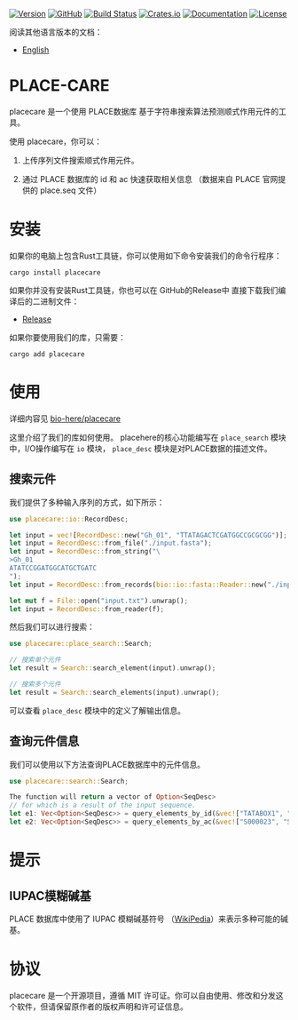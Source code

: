 [![Version](https://img.shields.io/badge/version-0.1.3-green.svg)]()
[![GitHub](https://img.shields.io/badge/github-bio--here%2Fplacecare-blue.svg)](https://github.com/bio-here/placecare)
[![Build Status](https://travis-ci.org/bio-here/placecare.svg?branch=master)](https://travis-ci.org/bio-here/placecare)
[![Crates.io](https://img.shields.io/crates/v/placecare.svg)](https://crates.io/crates/placecare)
[![Documentation](https://docs.rs/placecare/badge.svg)](https://docs.rs/placecare)
[![License](https://img.shields.io/crates/l/MIT.svg)]()

阅读其他语言版本的文档：
- [English](README.md)

# PLACE-CARE

placecare 是一个使用 PLACE数据库 基于字符串搜索算法预测顺式作用元件的工具。

使用 placecare，你可以：

1. 上传序列文件搜索顺式作用元件。

2. 通过 PLACE 数据库的 id 和 ac 快速获取相关信息
（数据来自 PLACE 官网提供的 place.seq 文件）


# 安装

如果你的电脑上包含Rust工具链，你可以使用如下命令安装我们的命令行程序：

```shell
cargo install placecare
```

如果你并没有安装Rust工具链，你也可以在 GitHub的Release中 直接下载我们编译后的二进制文件：
- [Release](https://bio-here.github.io/placecare/release)


如果你要使用我们的库，只需要：
```shell
cargo add placecare

```

# 使用

详细内容见 [bio-here/placecare](https://bio-here.github.io/placecare)

这里介绍了我们的库如何使用。
placehere的核心功能编写在 `place_search` 模块中，I/O操作编写在 `io` 模块，
`place_desc` 模块是对PLACE数据的描述文件。

## 搜索元件

我们提供了多种输入序列的方式，如下所示：
```rust
use placecare::io::RecordDesc;

let input = vec![RecordDesc::new("Gh_01", "TTATAGACTCGATGGCCGCGCGG")];
let input = RecordDesc::from_file("./input.fasta");
let input = RecordDesc::from_string("\
>Gh_01
ATATCCGGATGGCATGCTGATC
");
let input = RecordDesc::from_records(bio::io::fasta::Reader::new("./input.fasta"));

let mut f = File::open("input.txt").unwrap();
let input = RecordDesc::from_reader(f);
```

然后我们可以进行搜索：
```rust
use placecare::place_search::Search;

// 搜索单个元件
let result = Search::search_element(input).unwrap();

// 搜索多个元件
let result = Search::search_elements(input).unwrap();
```

可以查看 `place_desc` 模块中的定义了解输出信息。

## 查询元件信息

我们可以使用以下方法查询PLACE数据库中的元件信息。
```rust
use placecare::search::Search;

The function will return a vector of Option<SeqDesc>
// for which is a result of the input sequence.
let e1: Vec<Option<SeqDesc>> = query_elements_by_id(&vec!["TATABOX1", "TATABOX2"]);
let e2: Vec<Option<SeqDesc>> = query_elements_by_ac(&vec!["S000023", "S000260"]);
```

# 提示

## IUPAC模糊碱基
PLACE 数据库中使用了 IUPAC 模糊碱基符号 （[WikiPedia](https://en.wikipedia.org/wiki/Nucleic_acid_notation)）来表示多种可能的碱基。


# 协议
placecare 是一个开源项目，遵循 MIT 许可证。你可以自由使用、修改和分发这个软件，但请保留原作者的版权声明和许可证信息。
